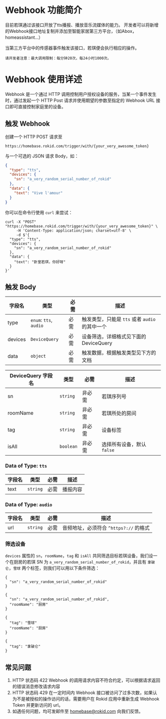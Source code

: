 # Webhook 功能简介

目前若琪通过该接口开放了tts播报、播放音乐流媒体的能力。
开发者可以将新增的Webhook接口地址复制并添加至智能家居第三方平台，（如Abox，homeassistant...）

当第三方平台中的传感器事件触发该接口，若琪便会执行相应的操作。

`请开发者注意：最大调用限制：每分钟20次，每24小时1000次。`

# Webhook 使用详述

Webhook 是一个通过 HTTP 调用控制用户授权设备的服务，当某一个事件发生时，通过发起一个 HTTP Post 请求并使用期望的参数至指定的 Webhook URL 接口即可直接控制家庭里的设备。

## 触发 Webhook

创建一个 HTTP POST 请求至

```
https://homebase.rokid.com/trigger/with/{your_very_awesome_token}
```

与一个可选的 JSON 请求 Body，如：

```json
{
  "type": "tts",
  "devices": {
    "sn": "a_very_random_serial_number_of_rokid"
  },
  "data": {
    "text": "Vive l'amour"
  }
}
```

你可以在命令行使用 `curl` 来尝试：

```
curl -X "POST" "https://homebase.rokid.com/trigger/with/{your_very_awesome_token}" \
     -H 'Content-Type: application/json; charset=utf-8' \
     -d $'{
  "type": "tts",
  "devices": {
    "sn": "a_very_random_serial_number_of_rokid"
  },
  "data": {
    "text": "卧室若琪，你好呀"
  }
}'
```

## 触发 Body

字段名 | 类型 | 必需 | 描述
--- | --- | --- | ---
type | `enum`: `tts`, `audio` | 必需 | 触发类型，只能是 `tts` 或者 `audio` 的其中一个
devices | `DeviceQuery` | 必需 | 设备筛选，详细格式见下面的 DeviceQuery
data | `object` | 必需 | 触发数据，根据触发类型见下方的文档

DeviceQuery 字段名 | 类型 | 必需 | 描述
--- | --- | --- | ---
sn | `string` | 非必需 | 若琪序列号
roomName | `string` | 非必需 | 若琪所处的房间
tag | `string` | 非必需 | 设备标签
isAll | `boolean` | 非必需 | 选择所有设备，默认 `false`

### Data of Type: `tts`

字段名 | 类型 | 必需 | 描述
--- | --- | --- | ---
text | `string` | 必需 | 播报内容

### Data of Type: `audio`

字段名 | 类型 | 必需 | 描述
--- | --- | --- | ---
url | `string` | 必需 | 音频地址，必须符合 `^https?://` 的格式

### 筛选设备

`devices` 属性的 `sn`，`roomName`，`tag` 和 `isAll` 共同筛选目标若琪设备，我们设一个在厨房的若琪 SN 为 `a_very_random_serial_number_of_rokid`，并且有 `拿破仑`，`雪球` 两个标签，则我们可以用以下条件筛选：

```
{
  "sn": "a_very_random_serial_number_of_rokid"
}
```

```
{
  "sn": "a_very_random_serial_number_of_rokid",
  "roomName": "厨房"
}
```

```
{
  "tag": "雪球"
  "roomName": "厨房"
}
```

```
{
  "tag": "拿破仑"
}
```

## 常见问题

1. HTTP 状态码 422
  Webhook 的调用请求内容不符合约定，可以根据请求返回的错误消息修改请求内容
2. HTTP 状态码 429
  在一定时间内 Webhook 接口被访问了过多次数，如果认为不是被授权的操作访问的话，需要用户在 Rokid 应用中重新生成 Webhook Token 并更新访问的 url。
3. 如遇任何问题，均可发邮件至 homebase@rokid.com 向我们反馈。
